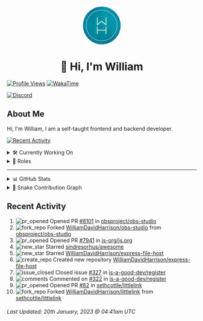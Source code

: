 <p align="center">
  <a href="https://wdh.gg">
    <img src="https://raw.githubusercontent.com/WilliamDavidHarrison/WilliamDavidHarrison/main/assets/logo.png" height="100" width="100">
  </a>
</p>

<h1 align="center">👋 Hi, I'm William</h1>

[![Profile Views](https://komarev.com/ghpvc/?username=williamdavidharrison&color=blue&style=for-the-badge)](https://wdh.gg/github)
[![WakaTime](https://wakatime.com/badge/user/817e29c1-e1ac-4adc-936b-37bfa447c165.svg?style=for-the-badge)](https://wdh.gg/wakatime)

[![Discord](https://lanyard.cnrad.dev/api/853158265466257448)](https://wdh.gg/discord/account)

## About Me
Hi, I'm William, I am a self-taught frontend and backend developer.

[![Recent Activity](https://img.shields.io/badge/-Recent%20Activity-333333?style=for-the-badge&logo=github)](https://wdh.gg/activity)

<details>
  <summary>🛠️ Currently Working On</summary>
  <br>

  [![Easy Script](https://img.shields.io/badge/-Easy%20Script-333333?style=for-the-badge)](https://wdh.gg/easyscript)

</details>

<details>
  <summary>💼 Roles</summary>
  <br>

  [![Future Focus Accounting](https://img.shields.io/badge/Future%20Focus%20Accounting-Developer-222222?style=for-the-badge)](https://wdh.gg/ffa/github)

  [![Open Domains](https://img.shields.io/badge/Open%20Domains-Maintainer-222222?style=for-the-badge)](https://wdh.gg/od)

  [![is-a.dev](https://img.shields.io/badge/is--a.dev-Maintainer-222222?style=for-the-badge)](https://wdh.gg/is-a-dev)

  [![is-a-good.dev](https://img.shields.io/badge/is--a--good.dev-Helper-222222?style=for-the-badge)](https://wdh.gg/is-a-good-dev)

</details>

---

<details>
  <summary>📊 GitHub Stats</summary>
  <br>

  ![GitHub Stats](https://github-readme-stats.vercel.app/api?username=williamdavidharrison&theme=algolia&show_icons=true&border_radius=8&count_private=true&include_all_commits=true)

  ![Top Languages](https://github-readme-stats.vercel.app/api/top-langs/?username=williamdavidharrison&theme=algolia&layout=compact&border_radius=8)

  ![GitHub Streak](https://streak-stats.demolab.com/?user=WilliamDavidHarrison&theme=dark)

</details>

<details>
  <summary>🐍 Snake Contribution Graph</summary>
  <br>

  ![Snake](https://github.com/WilliamDavidHarrison/WilliamDavidHarrison/blob/output/github-contribution-grid-snake.svg)

</details>

## Recent Activity

<!--RECENT_ACTIVITY:start-->
1. ![pr_opened](https://cdn.jsdelivr.net/gh/Readme-Workflows/Readme-Icons@main/icons/octicons/PullRequestOpened.svg) Opened PR [#8101](https://github.com/obsproject/obs-studio/pull/8101) in [obsproject/obs-studio](https://github.com/obsproject/obs-studio)<br>
2. ![fork_repo](https://cdn.jsdelivr.net/gh/Readme-Workflows/Readme-Icons@main/icons/octicons/ForkedRepository.svg) Forked [WilliamDavidHarrison/obs-studio](https://github.com/WilliamDavidHarrison/obs-studio) from [obsproject/obs-studio](https://github.com/obsproject/obs-studio)<br>
3. ![pr_opened](https://cdn.jsdelivr.net/gh/Readme-Workflows/Readme-Icons@main/icons/octicons/PullRequestOpened.svg) Opened PR [#7941](https://github.com/js-org/js.org/pull/7941) in [js-org/js.org](https://github.com/js-org/js.org)<br>
4. ![new_star](https://cdn.jsdelivr.net/gh/Readme-Workflows/Readme-Icons@main/icons/octicons/StarredRepositoryYellow.svg) Starred [sindresorhus/awesome](https://github.com/sindresorhus/awesome)<br>
5. ![new_star](https://cdn.jsdelivr.net/gh/Readme-Workflows/Readme-Icons@main/icons/octicons/StarredRepositoryYellow.svg) Starred [WilliamDavidHarrison/express-file-host](https://github.com/WilliamDavidHarrison/express-file-host)<br>
6. ![create_repo](https://cdn.jsdelivr.net/gh/Readme-Workflows/Readme-Icons@main/icons/octicons/Repository.svg) Created new repository [WilliamDavidHarrison/express-file-host](https://github.com/WilliamDavidHarrison/express-file-host)<br>
7. ![issue_closed](https://cdn.jsdelivr.net/gh/Readme-Workflows/Readme-Icons@main/icons/octicons/IssueClosed.svg) Closed issue [#327](https://github.com/is-a-good-dev/register/issues/327) in [is-a-good-dev/register](https://github.com/is-a-good-dev/register)<br>
8. ![comments](https://cdn.jsdelivr.net/gh/Readme-Workflows/Readme-Icons@main/icons/octicons/Comment.svg) Commented on [#322](https://github.com/is-a-good-dev/register/issues/322#issuecomment-1397841248) in [is-a-good-dev/register](https://github.com/is-a-good-dev/register)<br>
9. ![pr_opened](https://cdn.jsdelivr.net/gh/Readme-Workflows/Readme-Icons@main/icons/octicons/PullRequestOpened.svg) Opened PR [#82](https://github.com/sethcottle/littlelink/pull/82) in [sethcottle/littlelink](https://github.com/sethcottle/littlelink)<br>
10. ![fork_repo](https://cdn.jsdelivr.net/gh/Readme-Workflows/Readme-Icons@main/icons/octicons/ForkedRepository.svg) Forked [WilliamDavidHarrison/littlelink](https://github.com/WilliamDavidHarrison/littlelink) from [sethcottle/littlelink](https://github.com/sethcottle/littlelink)<br>
<!--RECENT_ACTIVITY:end-->

<!--RECENT_ACTIVITY:last_update-->
###### Last Updated: 20th January, 2023 @ 04:41am UTC
<!--RECENT_ACTIVITY:last_update_end-->
